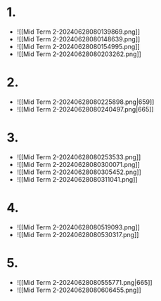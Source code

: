 # 1. 
- ![[Mid Term 2-20240628080139869.png]]
- ![[Mid Term 2-20240628080148639.png]]
- ![[Mid Term 2-20240628080154995.png]]
- ![[Mid Term 2-20240628080203262.png]]
# 2.
- ![[Mid Term 2-20240628080225898.png|659]]
- ![[Mid Term 2-20240628080240497.png|665]]
# 3. 
- ![[Mid Term 2-20240628080253533.png]]
- ![[Mid Term 2-20240628080300071.png]]
- ![[Mid Term 2-20240628080305452.png]]
- ![[Mid Term 2-20240628080311041.png]]
# 4. 
- ![[Mid Term 2-20240628080519093.png]]
- ![[Mid Term 2-20240628080530317.png]]
#  5.
- ![[Mid Term 2-20240628080555771.png|665]]
- ![[Mid Term 2-20240628080606455.png]]

